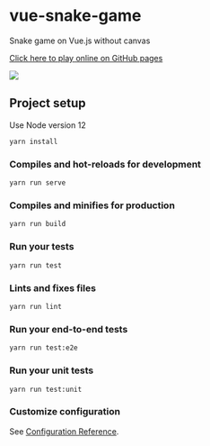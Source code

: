 # vue-snake-game

Snake game on Vue.js without canvas

[Click here to play online on GitHub pages](https://seokky.github.io/vue-snake-game/)

![](https://repository-images.githubusercontent.com/197570931/7cb4e100-aaa7-11e9-858a-efff5d85def2)

## Project setup

Use Node version 12

```
yarn install
```

### Compiles and hot-reloads for development

```
yarn run serve
```

### Compiles and minifies for production

```
yarn run build
```

### Run your tests

```
yarn run test
```

### Lints and fixes files

```
yarn run lint
```

### Run your end-to-end tests

```
yarn run test:e2e
```

### Run your unit tests

```
yarn run test:unit
```

### Customize configuration

See [Configuration Reference](https://cli.vuejs.org/config/).
